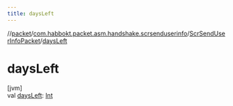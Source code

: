 ```yaml
---
title: daysLeft
---
```

//[packet](../../../index.html)/[com.habbokt.packet.asm.handshake.scrsenduserinfo](../index.html)/[ScrSendUserInfoPacket](index.html)/[daysLeft](days-left.html)



# daysLeft



[jvm]\
val [daysLeft](days-left.html): [Int](https://kotlinlang.org/api/latest/jvm/stdlib/kotlin/-int/index.html)




